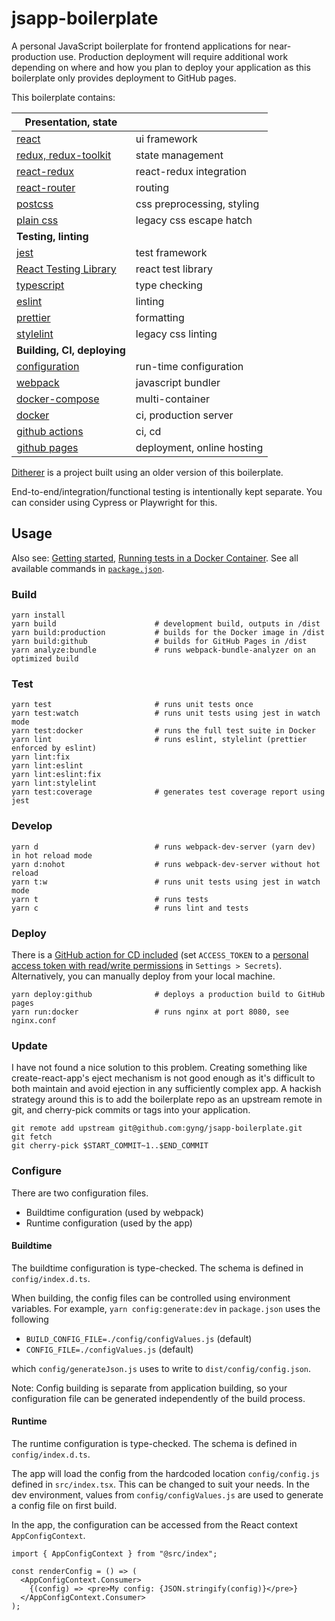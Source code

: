 # jsapp-boilerplate

A personal JavaScript boilerplate for frontend applications for near-production use. Production deployment will require additional work depending on where and how you plan to deploy your application as this boilerplate only provides deployment to GitHub pages.

This boilerplate contains:

| **Presentation, state**                                            |                            |
| ------------------------------------------------------------------ | -------------------------- |
| [react](https://facebook.github.io/react/docs/hello-world.html)    | ui framework               |
| [redux, redux-toolkit](http://redux.js.org/)                       | state management           |
| [react-redux](http://redux.js.org/docs/basics/UsageWithReact.html) | react-redux integration    |
| [react-router](https://github.com/ReactTraining/react-router)      | routing                    |
| [postcss](https://github.com/postcss/postcss)                      | css preprocessing, styling |
| [plain css](https://developer.mozilla.org/en-US/docs/Web/CSS)      | legacy css escape hatch    |
| **Testing, linting**                                               |                            |
| [jest](https://jestjs.io/)                                         | test framework             |
| [React Testing Library](https://testing-library.com/)              | react test library         |
| [typescript](https://www.typescriptlang.org/docs/home.html)        | type checking              |
| [eslint](http://eslint.org/docs/rules/)                            | linting                    |
| [prettier](https://github.com/prettier/prettier/)                  | formatting                 |
| [stylelint](https://stylelint.io/user-guide/)                      | legacy css linting         |
| **Building, CI, deploying**                                        |                            |
| [configuration](config/configValues.js)                            | run-time configuration     |
| [webpack](https://webpack.js.org/concepts/)                        | javascript bundler         |
| [docker-compose](https://docs.docker.com/compose/compose-file/)    | multi-container            |
| [docker](https://docs.docker.com/engine/reference/builder/)        | ci, production server      |
| [github actions](https://github.com/features/actions)              | ci, cd                     |
| [github pages](https://pages.github.com/)                          | deployment, online hosting |

[Ditherer](https://github.com/gyng/ditherer) is a project built using an older version of this boilerplate.

End-to-end/integration/functional testing is intentionally kept separate. You can consider using Cypress or Playwright for this.

## Usage

Also see: [Getting started](doc/getting_started.md), [Running tests in a Docker Container](doc/docker_tests.md). See all available commands in [`package.json`](package.json).

### Build

    yarn install
    yarn build                      # development build, outputs in /dist
    yarn build:production           # builds for the Docker image in /dist
    yarn build:github               # builds for GitHub Pages in /dist
    yarn analyze:bundle             # runs webpack-bundle-analyzer on an optimized build

### Test

    yarn test                       # runs unit tests once
    yarn test:watch                 # runs unit tests using jest in watch mode
    yarn test:docker                # runs the full test suite in Docker
    yarn lint                       # runs eslint, stylelint (prettier enforced by eslint)
    yarn lint:fix
    yarn lint:eslint
    yarn lint:eslint:fix
    yarn lint:stylelint
    yarn test:coverage              # generates test coverage report using jest

### Develop

    yarn d                          # runs webpack-dev-server (yarn dev) in hot reload mode
    yarn d:nohot                    # runs webpack-dev-server without hot reload
    yarn t:w                        # runs unit tests using jest in watch mode
    yarn t                          # runs tests
    yarn c                          # runs lint and tests

### Deploy

There is a [GitHub action for CD included](.github/workflows/deploy.yml) (set `ACCESS_TOKEN` to a [personal access token with read/write permissions](https://help.github.com/en/articles/creating-a-personal-access-token-for-the-command-line) in `Settings > Secrets`). Alternatively, you can manually deploy from your local machine.

    yarn deploy:github              # deploys a production build to GitHub pages
    yarn run:docker                 # runs nginx at port 8080, see nginx.conf

### Update

I have not found a nice solution to this problem. Creating something like create-react-app's eject mechanism is not good enough as it's difficult to both maintain and avoid ejection in any sufficiently complex app. A hackish strategy around this is to add the boilerplate repo as an upstream remote in git, and cherry-pick commits or tags into your application.

    git remote add upstream git@github.com:gyng/jsapp-boilerplate.git
    git fetch
    git cherry-pick $START_COMMIT~1..$END_COMMIT

### Configure

There are two configuration files.

- Buildtime configuration (used by webpack)
- Runtime configuration (used by the app)

#### Buildtime

The buildtime configuration is type-checked. The schema is defined in `config/index.d.ts`.

When building, the config files can be controlled using environment variables. For example, `yarn config:generate:dev` in `package.json` uses the following

- `BUILD_CONFIG_FILE=./config/configValues.js` (default)
- `CONFIG_FILE=./configValues.js` (default)

which `config/generateJson.js` uses to write to `dist/config/config.json`.

Note: Config building is separate from application building, so your configuration file can be generated independently of the build process.

#### Runtime

The runtime configuration is type-checked. The schema is defined in `config/index.d.ts`.

The app will load the config from the hardcoded location `config/config.js` defined in `src/index.tsx`. This can be changed to suit your needs. In the dev environment, values from `config/configValues.js` are used to generate a config file on first build.

In the app, the configuration can be accessed from the React context `AppConfigContext`.

```tsx
import { AppConfigContext } from "@src/index";

const renderConfig = () => (
  <AppConfigContext.Consumer>
    {(config) => <pre>My config: {JSON.stringify(config)}</pre>}
  </AppConfigContext.Consumer>
);
```
